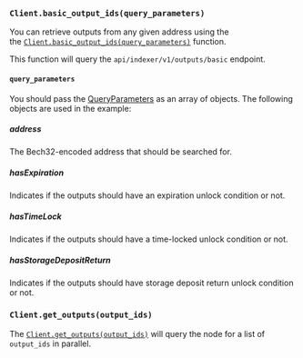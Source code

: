 ### `Client.basic_output_ids(query_parameters)`

You can retrieve outputs from any given address using the  
the [`Client.basic_output_ids(query_parameters)`](iota_client/client/struct.Client.html#method.basic_output_ids)
function.

This function will query the `api/indexer/v1/outputs/basic` endpoint.

#### `query_parameters`

You should pass the [QueryParameters](ota_client/node_api/indexer/query_parameters/enum.QueryParameter.html) as an array
of objects. The following objects are used in the example:

##### address

The Bech32-encoded address that should be searched for.

##### hasExpiration

Indicates if the outputs should have an expiration unlock condition or not.

##### hasTimeLock

Indicates if the outputs should have a time-locked unlock condition or not.

##### hasStorageDepositReturn

Indicates if the outputs should have storage deposit return unlock condition or not.

### `Client.get_outputs(output_ids)`

The [`Client.get_outputs(output_ids)`](iota_client/client/struct.Client.html#method.get_outputs) will query the node for a list
of `output_ids` in parallel. 
